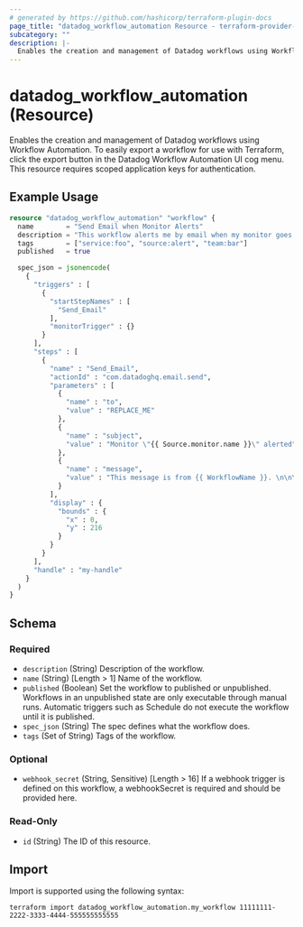```yaml
---
# generated by https://github.com/hashicorp/terraform-plugin-docs
page_title: "datadog_workflow_automation Resource - terraform-provider-datadog"
subcategory: ""
description: |-
  Enables the creation and management of Datadog workflows using Workflow Automation. To easily export a workflow for use with Terraform, click the export button in the Datadog Workflow Automation UI cog menu. This resource requires scoped application keys for authentication.
---
```


# datadog_workflow_automation (Resource)

Enables the creation and management of Datadog workflows using Workflow Automation. To easily export a workflow for use with Terraform, click the export button in the Datadog Workflow Automation UI cog menu. This resource requires scoped application keys for authentication.

## Example Usage

```terraform
resource "datadog_workflow_automation" "workflow" {
  name        = "Send Email when Monitor Alerts"
  description = "This workflow alerts me by email when my monitor goes off. "
  tags        = ["service:foo", "source:alert", "team:bar"]
  published   = true

  spec_json = jsonencode(
    {
      "triggers" : [
        {
          "startStepNames" : [
            "Send_Email"
          ],
          "monitorTrigger" : {}
        }
      ],
      "steps" : [
        {
          "name" : "Send_Email",
          "actionId" : "com.datadoghq.email.send",
          "parameters" : [
            {
              "name" : "to",
              "value" : "REPLACE_ME"
            },
            {
              "name" : "subject",
              "value" : "Monitor \"{{ Source.monitor.name }}\" alerted"
            },
            {
              "name" : "message",
              "value" : "This message is from {{ WorkflowName }}. \n\nYou can find a link to the monitor here: {{ Source.url }}."
            }
          ],
          "display" : {
            "bounds" : {
              "x" : 0,
              "y" : 216
            }
          }
        }
      ],
      "handle" : "my-handle"
    }
  )
}
```

<!-- schema generated by tfplugindocs -->
## Schema

### Required

- `description` (String) Description of the workflow.
- `name` (String) [Length > 1] Name of the workflow.
- `published` (Boolean) Set the workflow to published or unpublished. Workflows in an unpublished state are only executable through manual runs. Automatic triggers such as Schedule do not execute the workflow until it is published.
- `spec_json` (String) The spec defines what the workflow does.
- `tags` (Set of String) Tags of the workflow.

### Optional

- `webhook_secret` (String, Sensitive) [Length > 16] If a webhook trigger is defined on this workflow, a webhookSecret is required and should be provided here.

### Read-Only

- `id` (String) The ID of this resource.

## Import

Import is supported using the following syntax:

```shell
terraform import datadog_workflow_automation.my_workflow 11111111-2222-3333-4444-555555555555
```
